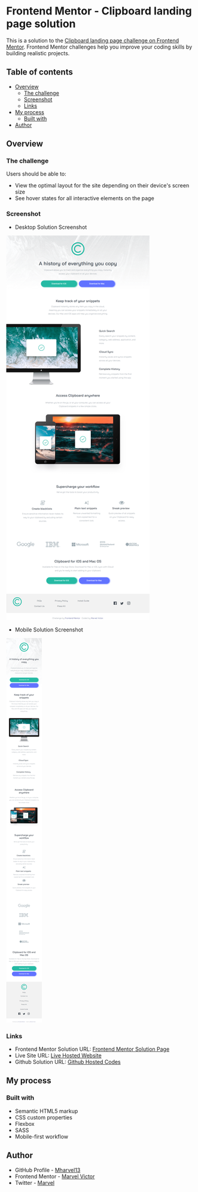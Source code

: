 # Frontend Mentor - Clipboard landing page solution

This is a solution to the [Clipboard landing page challenge on Frontend Mentor](https://www.frontendmentor.io/challenges/clipboard-landing-page-5cc9bccd6c4c91111378ecb9). Frontend Mentor challenges help you improve your coding skills by building realistic projects. 

## Table of contents

- [Overview](#overview)
  - [The challenge](#the-challenge)
  - [Screenshot](#screenshot)
  - [Links](#links)
- [My process](#my-process)
  - [Built with](#built-with)
- [Author](#author)

## Overview

### The challenge

Users should be able to:

- View the optimal layout for the site depending on their device's screen size
- See hover states for all interactive elements on the page

### Screenshot

- Desktop Solution Screenshot

![Desktop Screenshot](./images/Screenshot-Desktop.png)

- Mobile Solution Screenshot

![Mobile Screenshot](./images/Screenshot-Mobile.png)

### Links

- Frontend Mentor Solution URL: [Frontend Mentor Solution Page](https://www.frontendmentor.io/solutions/clipboard-landing-page-with-scss-tdmvueuwZd)
- Live Site URL: [Live Hosted Website](https://mharvel13.github.io/Clipboard-Landing-Page/)
- Github Solution URL: [Github Hosted Codes](https://github.com/Mharvel13/Clipboard-Landing-Page)

## My process

### Built with

- Semantic HTML5 markup
- CSS custom properties
- Flexbox
- SASS
- Mobile-first workflow

## Author

- GitHub Profile - [Mharvel13](https://github.com/Mharvel13)
- Frontend Mentor - [Marvel Victor](https://www.frontendmentor.io/profile/Mharvel13)
- Twitter - [Marvel](https://twitter.com/Mharvel_O)